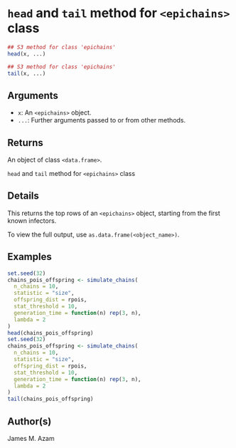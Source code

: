 # `head` and `tail` method for `<epichains>` class

```r
## S3 method for class 'epichains'
head(x, ...)

## S3 method for class 'epichains'
tail(x, ...)
```

## Arguments

- `x`: An `<epichains>` object.
- `...`: Further arguments passed to or from other methods.

## Returns

An object of class `<data.frame>`.

`head` and `tail` method for `<epichains>` class

## Details

This returns the top rows of an `<epichains>` object, starting from the first known infectors.

To view the full output, use `as.data.frame(<object_name>)`.

## Examples

```r
set.seed(32)
chains_pois_offspring <- simulate_chains(
  n_chains = 10,
  statistic = "size",
  offspring_dist = rpois,
  stat_threshold = 10,
  generation_time = function(n) rep(3, n),
  lambda = 2
)
head(chains_pois_offspring)
set.seed(32)
chains_pois_offspring <- simulate_chains(
  n_chains = 10,
  statistic = "size",
  offspring_dist = rpois,
  stat_threshold = 10,
  generation_time = function(n) rep(3, n),
  lambda = 2
)
tail(chains_pois_offspring)
```

## Author(s)

James M. Azam
